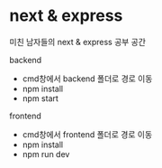 # next & express
미친 남자들의 next & express 공부 공간

backend
- cmd창에서 backend 폴더로 경로 이동
- npm install
- npm start

frontend
- cmd창에서 frontend 폴더로 경로 이동
- npm install
- npm run dev
